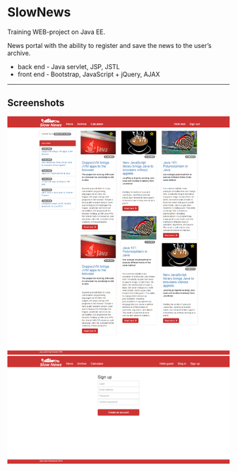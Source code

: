 # SlowNews
Training WEB-project on Java EE.

News portal with the ability to register and save the news to the user’s archive.

- back end - Java servlet, JSP, JSTL
- front end - Bootstrap, JavaScript + jQuery, AJAX

***

## Screenshots
![screenshots](screenshots/screencapture-localhost-8080-index-1470858649440.png)
![screenshots](screenshots/screencapture-localhost-8080-register-1470858623721.png)
